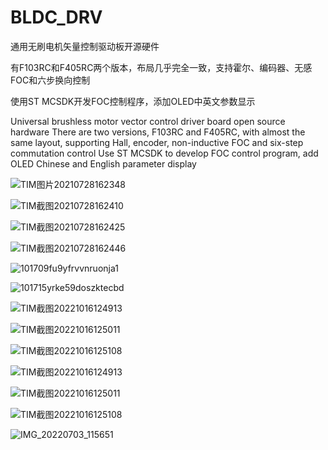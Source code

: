 # BLDC_DRV

通用无刷电机矢量控制驱动板开源硬件

有F103RC和F405RC两个版本，布局几乎完全一致，支持霍尔、编码器、无感FOC和六步换向控制

使用ST MCSDK开发FOC控制程序，添加OLED中英文参数显示

Universal brushless motor vector control driver board open source hardware
There are two versions, F103RC and F405RC, with almost the same layout, supporting Hall, encoder, non-inductive FOC and six-step commutation control
Use ST MCSDK to develop FOC control program, add OLED Chinese and English parameter display

![TIM图片20210728162348](https://user-images.githubusercontent.com/23308519/138413285-8134f4e8-64fb-4be6-a6c7-1625a2ad59a7.png)

![TIM截图20210728162410](https://user-images.githubusercontent.com/23308519/138413321-fe5a0d0f-ec2b-43ac-98ac-9a017c571207.jpg)

![TIM截图20210728162425](https://user-images.githubusercontent.com/23308519/138413341-d53b4f31-c998-44d6-a8c9-77535eb5a49d.jpg)

![TIM截图20210728162446](https://user-images.githubusercontent.com/23308519/138413374-b56e0b3b-1fc8-4a42-96f6-a4a1eed6cef0.jpg)

![101709fu9yfrvvnruonja1](https://user-images.githubusercontent.com/23308519/138413405-a6f24458-010b-4355-a4d9-78fa9901dd35.jpg)

![101715yrke59doszktecbd](https://user-images.githubusercontent.com/23308519/138413426-07ecf5fa-c5cd-4ddb-b9de-31a391d6e1da.jpg)

![TIM截图20221016124913](https://user-images.githubusercontent.com/23308519/196018879-f68cc35c-60c2-4d8a-b009-3d24cc5ab137.jpg)

![TIM截图20221016125011](https://user-images.githubusercontent.com/23308519/196018882-3d5bf73c-288e-404f-a9cc-bac83a1ae5de.jpg)

![TIM截图20221016125108](https://user-images.githubusercontent.com/23308519/196018883-978bf557-10c6-4c79-952c-2b6ebec56417.jpg)

![TIM截图20221016124913](https://user-images.githubusercontent.com/23308519/196018905-f34b64bb-27b0-494f-a6ee-885cba8a277f.jpg)

![TIM截图20221016125011](https://user-images.githubusercontent.com/23308519/196018906-9afb273c-4d0b-482e-8385-ca64d497fd3c.jpg)

![TIM截图20221016125108](https://user-images.githubusercontent.com/23308519/196018908-685bcdee-08c8-42a2-8412-b484b45dca9b.jpg)

![IMG_20220703_115651](https://user-images.githubusercontent.com/23308519/196018923-ac7f0b6b-6c16-4fa9-8b98-8d1d3025c45a.jpg)


